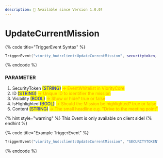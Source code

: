```yaml
---
description: 🔧 Available since Version 1.0.0!
---
```


# UpdateCurrentMission

{% code title="TriggerEvent Syntax" %}
```lua
TriggerEvent("viority_hud:client:UpdateCurrentMission", securitytoken, id, visibility, ishighlighted, content)
```
{% endcode %}

### PARAMETER

1. SecurityToken <mark style="color:blue;">(STRING)</mark> <mark style="color:orange;">-> EventWhitelist in ViorityCore</mark>
2. ID <mark style="color:blue;">(STRING)</mark> <mark style="color:orange;">-> Unique ID to identifier the mission</mark>
3. Visibility <mark style="color:blue;">(BOOL)</mark> <mark style="color:orange;">-> Show or hide? true or false</mark>
4. IsHighlighted <mark style="color:blue;">(BOOL)</mark> <mark style="color:orange;">-> Should the Mission be highlighted? true or false</mark>
5. Content <mark style="color:blue;">(STRING)</mark> <mark style="color:orange;">-> The small headline e.g. "Drive to the meeting point"</mark>

{% hint style="warning" %}
This Event is only available on client side!
{% endhint %}

{% code title="Example TriggerEvent" %}
```lua
TriggerEvent("viority_hud:client:UpdateCurrentMission", "SECURITYTOKEN", "drive_meeting_point", true, true, "Drive to the meeting point")
```
{% endcode %}
